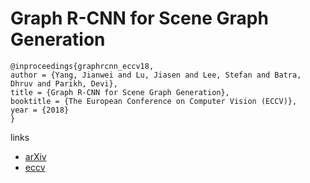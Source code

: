 # Graph R-CNN for Scene Graph Generation

```
@inproceedings{graphrcnn_eccv18,
author = {Yang, Jianwei and Lu, Jiasen and Lee, Stefan and Batra, Dhruv and Parikh, Devi},
title = {Graph R-CNN for Scene Graph Generation},
booktitle = {The European Conference on Computer Vision (ECCV)},
year = {2018}
}
```

links
- [arXiv](https://arxiv.org/abs/1808.00191)
- [eccv](http://openaccess.thecvf.com/content_ECCV_2018/html/Jianwei_Yang_Graph_R-CNN_for_ECCV_2018_paper.html)
